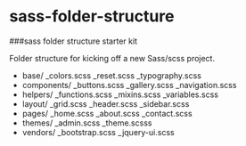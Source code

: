 # sass-folder-structure
###sass folder structure starter kit

Folder structure for kicking off a new Sass/scss project.

* base/
  _colors.scss
  _reset.scss
  _typography.scss
* components/
  _buttons.scss
  _gallery.scss
  _navigation.scss
* helpers/
  _functions.scss
  _mixins.scss
  _variables.scss
* layout/
  _grid.scss
  _header.scss
  _sidebar.scss
* pages/
  _home.scss
  _about.scss
  _contact.scss
* themes/
  _admin.scss
  _theme.scsss
* vendors/
  _bootstrap.scss
  _jquery-ui.scss